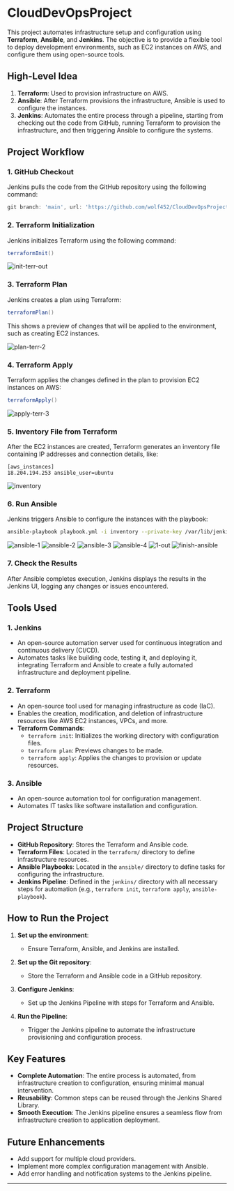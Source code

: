 
# CloudDevOpsProject

This project automates infrastructure setup and configuration using **Terraform**, **Ansible**, and **Jenkins**. The objective is to provide a flexible tool to deploy development environments, such as EC2 instances on AWS, and configure them using open-source tools.

## High-Level Idea

1. **Terraform**: Used to provision infrastructure on AWS.
2. **Ansible**: After Terraform provisions the infrastructure, Ansible is used to configure the instances.
3. **Jenkins**: Automates the entire process through a pipeline, starting from checking out the code from GitHub, running Terraform to provision the infrastructure, and then triggering Ansible to configure the systems.

## Project Workflow

### 1. **GitHub Checkout**
Jenkins pulls the code from the GitHub repository using the following command:
```groovy
git branch: 'main', url: 'https://github.com/wolf452/CloudDevOpsProject.git'
```

### 2. **Terraform Initialization**
Jenkins initializes Terraform using the following command:
```groovy
terraformInit()
```
![init-terr-out](https://github.com/user-attachments/assets/2a500b8d-0f95-4a3b-aad2-feb32d424440)


### 3. **Terraform Plan**
Jenkins creates a plan using Terraform:
```groovy
terraformPlan()
```
This shows a preview of changes that will be applied to the environment, such as creating EC2 instances.

![plan-terr-2](https://github.com/user-attachments/assets/1aa88b5f-7aa0-44af-a338-c725f5a2bcdd)

### 4. **Terraform Apply**
Terraform applies the changes defined in the plan to provision EC2 instances on AWS:
```groovy
terraformApply()
```
![apply-terr-3](https://github.com/user-attachments/assets/fb1514a0-7509-438c-8e98-17ee48e5776a)

### 5. **Inventory File from Terraform**
After the EC2 instances are created, Terraform generates an inventory file containing IP addresses and connection details, like:
```
[aws_instances]
18.204.194.253 ansible_user=ubuntu
```
![inventory](https://github.com/user-attachments/assets/91778313-5745-4fca-ab4a-4a1b538de60b)

### 6. **Run Ansible**
Jenkins triggers Ansible to configure the instances with the playbook:
```bash
ansible-playbook playbook.yml -i inventory --private-key /var/lib/jenkins/workspace/Iaac-ansible/ansible/ssh15462748033567534218.key -u ubuntu -e "ansible_ssh_extra_args='-o StrictHostKeyChecking=no'"

```
![ansible-1](https://github.com/user-attachments/assets/a9386981-50a8-41f5-8711-5a3e2c3c8c81)
![ansible-2](https://github.com/user-attachments/assets/40ab0252-df8e-4672-b7c0-edf372f83bd4)
![ansible-3](https://github.com/user-attachments/assets/e0053c03-3dd3-4cf6-9e6d-f5ae29648428)
![ansible-4](https://github.com/user-attachments/assets/f3dce60a-7564-4b7f-b4fe-87c5651d6c37)
![1-out](https://github.com/user-attachments/assets/f47b7a1a-ff7e-4e02-aadc-ed7feb283c43)
![finish-ansible](https://github.com/user-attachments/assets/02737fd4-0228-42ae-8760-276236d08662)

### 7. **Check the Results**
After Ansible completes execution, Jenkins displays the results in the Jenkins UI, logging any changes or issues encountered.

## Tools Used

### 1. Jenkins
- An open-source automation server used for continuous integration and continuous delivery (CI/CD).
- Automates tasks like building code, testing it, and deploying it, integrating Terraform and Ansible to create a fully automated infrastructure and deployment pipeline.

### 2. Terraform
- An open-source tool used for managing infrastructure as code (IaC).
- Enables the creation, modification, and deletion of infrastructure resources like AWS EC2 instances, VPCs, and more.
- **Terraform Commands**:
  - `terraform init`: Initializes the working directory with configuration files.
  - `terraform plan`: Previews changes to be made.
  - `terraform apply`: Applies the changes to provision or update resources.

### 3. Ansible
- An open-source automation tool for configuration management.
- Automates IT tasks like software installation and configuration.
  
## Project Structure

- **GitHub Repository**: Stores the Terraform and Ansible code.
- **Terraform Files**: Located in the `terraform/` directory to define infrastructure resources.
- **Ansible Playbooks**: Located in the `ansible/` directory to define tasks for configuring the infrastructure.
- **Jenkins Pipeline**: Defined in the `jenkins/` directory with all necessary steps for automation (e.g., `terraform init`, `terraform apply`, `ansible-playbook`).

## How to Run the Project

1. **Set up the environment**:
   - Ensure Terraform, Ansible, and Jenkins are installed.
   
2. **Set up the Git repository**:
   - Store the Terraform and Ansible code in a GitHub repository.
   
3. **Configure Jenkins**:
   - Set up the Jenkins Pipeline with steps for Terraform and Ansible.
   
4. **Run the Pipeline**:
   - Trigger the Jenkins pipeline to automate the infrastructure provisioning and configuration process.

## Key Features

- **Complete Automation**: The entire process is automated, from infrastructure creation to configuration, ensuring minimal manual intervention.
- **Reusability**: Common steps can be reused through the Jenkins Shared Library.
- **Smooth Execution**: The Jenkins pipeline ensures a seamless flow from infrastructure creation to application deployment.

## Future Enhancements

- Add support for multiple cloud providers.
- Implement more complex configuration management with Ansible.
- Add error handling and notification systems to the Jenkins pipeline.

---
